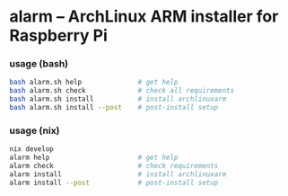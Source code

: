 # alarm – ArchLinux ARM installer for Raspberry Pi

### usage (bash)

```bash
bash alarm.sh help              # get help
bash alarm.sh check             # check all requirements
bash alarm.sh install           # install archlinuxarm
bash alarm.sh install --post    # post-install setup
```

### usage (nix)

```bash
nix develop
alarm help                      # get help
alarm check                     # check requirements
alarm install                   # install archlinuxarm
alarm install --post            # post-install setup
```
